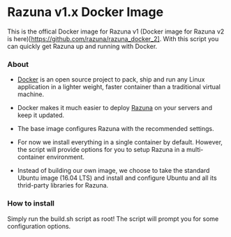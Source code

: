 # Razuna v1.x Docker Image

This is the offical Docker image for Razuna v1 (Docker image for Razuna v2 is here)[https://github.com/razuna/razuna_docker_2]. With this script you can quickly get Razuna up and running with Docker.

### About

- [Docker](https://docker.com/) is an open source project to pack, ship and run any Linux application in a lighter weight, faster container than a traditional virtual machine.

- Docker makes it much easier to deploy [Razuna](https://github.com/razuna/razuna) on your servers and keep it updated.

- The base image configures Razuna with the recommended settings.

- For now we install everything in a single container by default. However, the script will provide options for you to setup Razuna in a multi-container environment.

- Instead of building our own image, we choose to take the standard Ubuntu image (16.04 LTS) and install and configure Ubuntu and all its thrid-party libraries for Razuna.

### How to install

Simply run the build.sh script as root! The script will prompt you for some configuration options.

